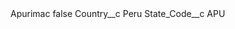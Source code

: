 <?xml version="1.0" encoding="UTF-8"?>
<CustomMetadata xmlns="http://soap.sforce.com/2006/04/metadata" xmlns:xsi="http://www.w3.org/2001/XMLSchema-instance" xmlns:xsd="http://www.w3.org/2001/XMLSchema">
    <label>Apurimac</label>
    <protected>false</protected>
    <values>
        <field>Country__c</field>
        <value xsi:type="xsd:string">Peru</value>
    </values>
    <values>
        <field>State_Code__c</field>
        <value xsi:type="xsd:string">APU</value>
    </values>
</CustomMetadata>
